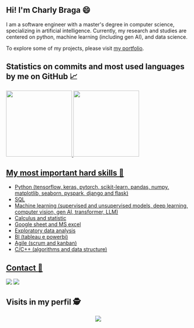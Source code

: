
<!--
**charlyBraga/charlyBraga** is a ✨ _special_ ✨ repository because its `README.md` (this file) appears on your GitHub profile.

Here are some ideas to get you started:

- 🔭 I’m currently working on ...
- 🌱 I’m currently learning Python, DataScience, Django, BI, PowerBI, Deep Leraning, Machine Learning ...
- 👯 I’m looking to collaborate on ...
- 🤔 I’m looking for help with ...
- 💬 Ask me about ...
- 📫 How to reach me: ...
- 😄 Pronouns: ...
- ⚡ Fun fact: ...
-->

## Hi! I'm Charly Braga 😄 

I am a software engineer with a master's degree in computer science, specializing in artificial intelligence. Currently, my research and studies are centered on python, machine learning (including gen AI), and data science.

To explore some of my projects, please visit [my portfolio](https://github.com/charlyBraga/my-portfolio/blob/main/README.md).

## Statistics on commits and most used languages by me on GitHub 📈
<div style="display: inline_block"><be> <div> 
  <a href="https://github.com/charlybraga">
  <img height="180em" src="https://github-readme-stats.vercel.app/api?username=charlybraga&show_icons=true&theme=dracula&include_all_commits=true&count_private=true"/>
  <img height="180em" src="https://github-readme-stats.vercel.app/api/top-langs/?username=charlybraga&layout=compact&langs_count=7&theme=dracula"/>
</div>
 
 ## My most important hard skills 🔧
 
<div>  
  <ul>
  <li> Python (tensorflow, keras, pytorch, scikit-learn, pandas, numpy, matplotlib, seaborn, pyspark, django and flask)</li>
  <li> SQL </li>
  <li> Machine learning (supervised and unsupervised models, deep learning, computer vision, gen AI, transformer, LLM) </li>
  <li> Calculus and statistic </li>
  <li> Google sheet and MS excel  </li>
  <li> Exploratory data analysis </li>  
  <li> BI (tableau e powerbi) </li>
  <li> Agile (scrum and kanban) </li>
  <li> C/C++ (algorithms and data structure)  </li> 


  </ul>
  
  <!-- <img align="center" alt="Charly-Python" height="30" width="40" src="https://raw.githubusercontent.com/devicons/devicon/master/icons/django/django-original.svg">
  <img align="center" alt="Charly-Python" height="30" width="40" src="https://raw.githubusercontent.com/devicons/devicon/master/icons/python/python-original.svg">
 <img align="center" alt="Charly-Python" height="30" width="40" src="https://raw.githubusercontent.com/devicons/devicon/master/icons/cplusplus/cplusplus-original.svg">
  <img align="center" alt="Charly-Js" height="30" width="40" src="https://raw.githubusercontent.com/devicons/devicon/master/icons/javascript/javascript-plain.svg"> 
 <img align="center" alt="Charly-Python" height="30" width="40" src="https://raw.githubusercontent.com/devicons/devicon/master/icons/c/c-original.svg"> -->
  <!--<img align="right" alt="Charly-yoda" src="https://cdn.discordapp.com/attachments/795358919417397249/825430589581688872/hi.gif">-->
</div>
 
<!-- ## Activities :computer:
![Snake animation](https://github.com/rafaballerini/rafaballerini/blob/output/github-contribution-grid-snake.svg) -->
 
  

## Contact :iphone:
<div> 
 <a href="https://www.linkedin.com/in/charly-braga-ventura-b45224128/" target="_blank"><img src="https://img.shields.io/badge/-LinkedIn-%230077B5?style=for-the-badge&logo=linkedin&logoColor=white" target="_blank"></a> 
 <a href="https://www.youtube.com/channel/UCbqeQ-cAJIOIcKNCE72VvuQ" target="_blank"><img src="https://img.shields.io/badge/YouTube-FF0000?style=for-the-badge&logo=youtube&logoColor=white" target="_blank"></a>
 <!--<a href = "mailto:charlybraga@gmail.com"><img src="https://img.shields.io/badge/-Gmail-%23333?style=for-the-badge&logo=gmail&logoColor=white" target="_blank"></a>-->
</div>
 
 ## Visits in my perfil :detective: <br>
 <p align="center"> 
   <img alingn="center" src="https://profile-counter.glitch.me/charlyBraga/count.svg" />
 </p>


